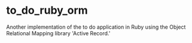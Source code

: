 # to_do_ruby_orm
Another implementation of the to do application in Ruby using the Object Relational Mapping library 'Active Record.'
